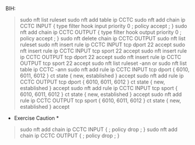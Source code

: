 BIH: 
> sudo nft list ruleset
> sudo nft add table ip CCTC
> sudo nft add chain ip CCTC INPUT { type filter hook input priority 0 \; policy accept \; }
> sudo nft add chain ip CCTC OUTPUT { type filter hook output priority 0 \; policy accept \; }
> sudo nft delete chain ip CCTC OUTPUT
> sudo nft list ruleset
> sudo nft insert rule ip CCTC INPUT tcp dport 22 accept
> sudo nft insert rule ip CCTC INPUT tcp sport 22 accept
> sudo nft insert rule ip CCTC OUTPUT tcp dport 22 accept
> sudo nft insert rule ip CCTC OUTPUT tcp sport 22 accept
> sudo nft list ruleset -ann
or
> sudo nft list table ip CCTC -ann
> sudo nft add rule ip CCTC INPUT tcp dport { 6010, 6011, 6012 } ct state { new, established } accept
> sudo nft add rule ip CCTC OUTPUT tcp dport { 6010, 6011, 6012 } ct state { new, established } accept
> sudo nft add rule ip CCTC INPUT tcp sport { 6010, 6011, 6012 } ct state { new, established } accept
> sudo nft add rule ip CCTC OUTPUT tcp sport { 6010, 6011, 6012 } ct state { new, established } accept

* Exercise Caution *
> sudo nft add chain ip CCTC INPUT { \; policy drop \; }
> sudo nft add chain ip CCTC OUTPUT { \; policy drop \; }


